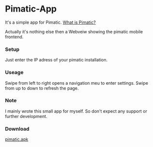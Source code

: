 # Pimatic-App

It's a simple app for Pimatic. [What is Pimatic?](https://www.pimatic.org)

Actually it's nothing else then a Webveiw showing the pimatic mobile frontend.

### Setup

Just enter the IP adress of your pimatic installation.

### Useage

Swipe from left to right opens a navigation meu to enter settings.
Swipe from up to down to refresh the page.

### Note

I mainly wrote this small app for myself. So don't expect any support or further development.

### Download

[pimatic.apk](https://github.com/dasmaetthes/Pimatic-App/raw/master/pimatic.apk)
